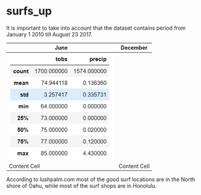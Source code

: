 # surfs_up


It is important to take into account that the dataset contains period from January 1 2010 till August 23 2017.

| June               | December      |
| ------------------ | ------------- |
| ![Image1](June.png)|               |
| Content Cell       | Content Cell  |


According to lushpalm.com most of the good surf locations are in the North shore of Oahu, while most of the surf shops are in Honolulu.
